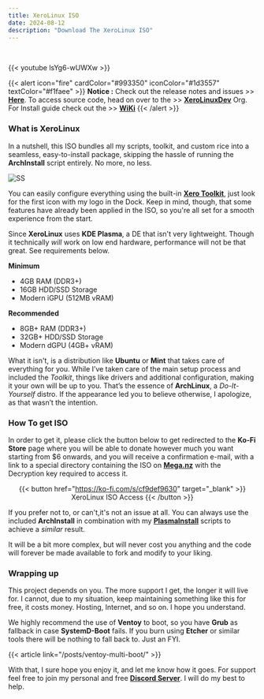 ```yaml
---
title: XeroLinux ISO
date: 2024-08-12
description: "Download The XeroLinux ISO"
---
```


<br />

{{< youtube lsYg6-wUWXw >}}<br />

{{< alert icon="fire" cardColor="#993350" iconColor="#1d3557" textColor="#f1faee" >}}
**Notice :** Check out the release notes and issues >> [**Here**](https://github.com/XeroLinuxDev/xero-build/#-release-notes-). To access source code, head on over to the >> [**XeroLinuxDev**](https://github.com/XeroLinuxDev) Org. For Install guide check out the >> [**WiKi**](https://wiki.xerolinux.xyz/distro/)
{{< /alert >}}

### What is XeroLinux

In a nutshell, this ISO bundles all my scripts, toolkit, and custom rice into a seamless, easy-to-install package, skipping the hassle of running the **ArchInstall** script entirely. No more, no less.

![SS](https://i.imgur.com/ejZ1ZQv.png)

You can easily configure everything using the built-in [**Xero Toolkit**](https://wiki.xerolinux.xyz/xlapit/), just look for the first icon with my logo in the Dock. Keep in mind, though, that some features have already been applied in the ISO, so you're all set for a smooth experience from the start.

Since **XeroLinux** uses **KDE Plasma**, a DE that isn't very lightweight. Though it technically *will* work on low end hardware, performance will not be that great. See requirements below.

**Minimum**

- 4GB RAM (DDR3+)
- 16GB HDD/SSD Storage
- Modern iGPU (512MB vRAM)

**Recommended**

- 8GB+ RAM (DDR3+)
- 32GB+ HDD/SSD Storage
- Modern dGPU (4GB+ vRAM)

What it isn't, is a distribution like **Ubuntu** or **Mint** that takes care of everything for you. While I’ve taken care of the main setup process and included the *Toolkit*, things like drivers and additional configuration, making it your own will be up to you. That’s the essence of **ArchLinux**, a *Do-It-Yourself* distro. If the appearance led you to believe otherwise, I apologize, as that wasn’t the intention.

### How To get ISO

In order to get it, please click the button below to get redirected to the **Ko-Fi Store** page where you will be able to donate however much you want starting from $6 onwards, and you will receive a confirmation e-mail, with a link to a special directory containing the ISO on [**Mega.nz**](https://mega.nz) with the Decryption key required to access it.

<div align="center">

{{< button href="https://ko-fi.com/s/cf9def9630" target="_blank" >}}
XeroLinux ISO Access
{{< /button >}}

</div>

If you prefer not to, or can't,it's not an issue at all. You can always use the included  **ArchInstall** in combination with my [**PlasmaInstall**](https://wiki.xerolinux.xyz/plasma/) scripts to achieve a *similar* result.

It will be a bit more complex, but will never cost you anything and the code will forever be made available to fork and modify to your liking.

### Wrapping up

This project depends on you. The more support I get, the longer it will live for. I cannot, due to my situation, keep maintaining something like this for free, it costs money. Hosting, Internet, and so on. I hope you understand.

We highly recommend the use of **Ventoy** to boot, so you have **Grub** as fallback in case **SystemD-Boot** fails. If you burn using **Etcher** or similar tools there will be nothing to fall back to. Just an FYI.

{{< article link="/posts/ventoy-multi-boot/" >}}

With that, I sure hope you enjoy it, and let me know how it goes. For support feel free to join my personal and free [**Discord Server**](https://discord.gg/5sqxTSuKZu). I will do my best to help.
